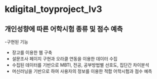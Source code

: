 # kdigital_toyproject_lv3

## 개인성향에 따른 어학시험 종류 및 점수 예측

-구현된 기능
 - 장고를 이용한 웹 구축
 - 설문조사 페이지 구현과 오라클 연동을 이용한 데이터 수집
 - 수집된 데이터를 기반으로 MBTI, 전공, 공부방법별 선호도, 집단간 차이분석
 - 머신러닝을 기반으로 하여 사용자의 정보를 이용한 적합 어학시험과 점수 예측
